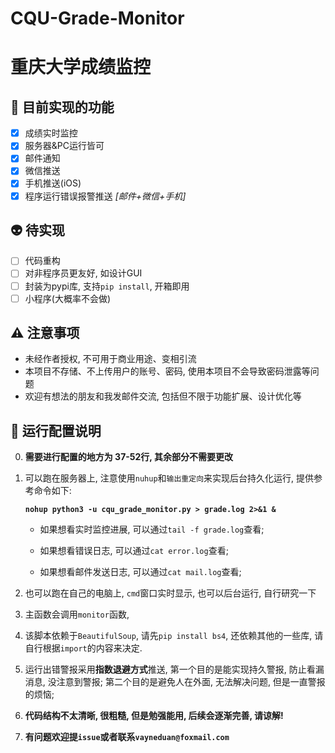 # CQU-Grade-Monitor
# 重庆大学成绩监控
## :gem: 目前实现的功能

- [x] 成绩实时监控
- [x] 服务器&PC运行皆可
- [x] 邮件通知
- [x] 微信推送
- [x] 手机推送(iOS)
- [x] 程序运行错误报警推送 *[邮件+微信+手机]*

## :alien: 待实现

- [ ] 代码重构
- [ ] 对非程序员更友好, 如设计GUI
- [ ] 封装为pypi库, 支持`pip install`, 开箱即用
- [ ] 小程序(大概率不会做)

## :warning: 注意事项
   - 未经作者授权, 不可用于商业用途、变相引流
   - 本项目不存储、不上传用户的账号、密码, 使用本项目不会导致密码泄露等问题
   - 欢迎有想法的朋友和我发邮件交流, 包括但不限于功能扩展、设计优化等
   
## :blue_heart: 运行配置说明

0. **需要进行配置的地方为 37-52行, 其余部分不需要更改**

1. 可以跑在服务器上, 注意使用`nuhup`和`输出重定向`来实现后台持久化运行, 提供参考命令如下:

   **`nohup python3 -u cqu_grade_monitor.py > grade.log 2>&1 &`**

   - 如果想看实时监控进展, 可以通过`tail -f grade.log`查看; 

   - 如果想看错误日志, 可以通过`cat error.log`查看; 

   - 如果想看邮件发送日志, 可以通过`cat mail.log`查看;

2. 也可以跑在自己的电脑上, `cmd`窗口实时显示, 也可以后台运行, 自行研究一下

3. 主函数会调用`monitor`函数,

4. 该脚本依赖于`BeautifulSoup`, 请先`pip install bs4`, 还依赖其他的一些库, 请自行根据`import`的内容来决定.

5. 运行出错警报采用**指数退避方式**推送, 第一个目的是能实现持久警报, 防止看漏消息, 没注意到警报; 第二个目的是避免人在外面, 无法解决问题, 但是一直警报的烦恼;

6. **代码结构不太清晰, 很粗糙, 但是勉强能用, 后续会逐渐完善, 请谅解!**

7. **有问题欢迎提`issue`或者联系`vayneduan@foxmail.com`**


